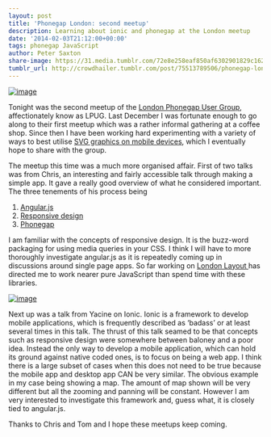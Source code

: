 ```yaml
---
layout: post
title: 'Phonegap London: second meetup'
description: Learning about ionic and phonegap at the London meetup
date: '2014-02-03T21:12:00+00:00'
tags: phonegap JavaScript
author: Peter Saxton
share-image: https://31.media.tumblr.com/72e8e258eaf850af6302901829c162b1/tumblr_inline_n0futt1Dp41s4ay8u.jpg
tumblr_url: http://crowdhailer.tumblr.com/post/75513789506/phonegap-london-second-meetup
---
```

<p><a href="http://phonegap.com/" title="PhoneGap" target="_blank"><img alt="image" src="https://31.media.tumblr.com/72e8e258eaf850af6302901829c162b1/tumblr_inline_n0futt1Dp41s4ay8u.jpg"/></a></p>
<p>Tonight was the second meetup of the <a href="http://www.meetup.com/londonphonegap/" title="LPUG" target="_blank">London Phonegap User Group</a>, affectionately know as LPUG. Last December I was fortunate enough to go along to their first meetup which was a rather informal gathering at a coffee shop. Since then I have been working hard experimenting with a variety of ways to best utilise <a href="https://github.com/CrowdHailer/svgViewer" title="svgViewer github repo" target="_blank">SVG graphics on mobile devices</a>, which I eventually hope to share with the group.</p>
<p><!-- more --></p>
<p>The meetup this time was a much more organised affair. First of two talks was from Chris, an interesting and fairly accessible talk through making a simple app. It gave a really good overview of what he considered important. The three tenements of his process being</p>
<ol><li><a href="http://angularjs.org/" title="Angular.js" target="_blank">Angular.js</a></li>
<li><a href="http://en.wikipedia.org/wiki/Responsive_web_design" title="Responsive web design wiki" target="_blank">Responsive design</a></li>
<li><a href="http://phonegap.com/" title="PhoneGap" target="_blank">Phonegap</a></li>
</ol><p>I am familiar with the concepts of responsive design. It is the buzz-word packaging for using media queries in your CSS. I think I will have to more thoroughly investigate angular.js as it is repeatedly coming up in discussions around single page apps. So far working on <a href="http://www.londonlayout.co.uk/" title="London Layout Home Page" target="_blank">London Layout </a>has directed me to work nearer pure JavaScript than spend time with these libraries.</p>
<p><a href="http://ionicframework.com/" title="Ionic framework" target="_blank"><img alt="image" src="https://31.media.tumblr.com/b8dc14aacf8b711e4ed8c6349f646b5d/tumblr_inline_n0fuvflKUk1s4ay8u.jpg"/></a></p>
<p>Next up was a talk from Yacine on Ionic. Ionic is a framework to develop mobile applications, which is frequently described as &lsquo;badass&rsquo; or at least several times in this talk. The thrust of this talk seamed to be that concepts such as responsive design were somewhere between baloney and a poor idea. Instead the only way to develop a mobile application, which can hold its ground against native coded ones, is to focus on being a web app. I think there is a large subset of cases when this does not need to be true because the mobile app and desktop app CAN be very similar. The obvious example in my case being showing a map. The amount of map shown will be very different but all the zooming and panning will be constant. However I am very interested to investigate this framework and, guess what, it is closely tied to angular.js.</p>
<p>Thanks to Chris and Tom and I hope these meetups keep coming.</p>

